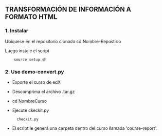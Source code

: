 ## TRANSFORMACIÓN DE INFORMACIÓN A FORMATO HTML

### 1. Instalar
Ubiquese en el repositorio clonado
	cd Nombre-Repostirio

Luego instale el script 
	
		source setup.sh

### 2. Use demo-convert.py
* Exporte el curso de edX
* Descomprima el archivo .tar.gz 
* cd NombreCurso
* Ejecute ckeckit.py

		checkit.py
	
* El script le generá una carpeta dentro del curso llamada 'course-report'.


